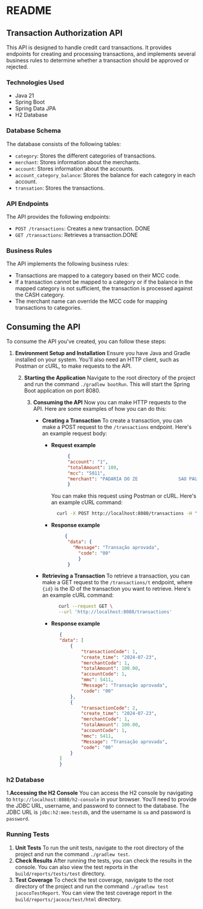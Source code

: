 # README

## Transaction Authorization API

This API is designed to handle credit card transactions. It provides endpoints for creating and processing transactions, and implements several business rules to determine whether a transaction should be approved or rejected.

### Technologies Used

- Java 21
- Spring Boot
- Spring Data JPA
- H2 Database

### Database Schema

The database consists of the following tables:

- `category`: Stores the different categories of transactions.
- `merchant`: Stores information about the merchants.
- `account`: Stores information about the accounts.
- `account_category_balance`: Stores the balance for each category in each account.
- `transation`: Stores the transactions.

### API Endpoints

The API provides the following endpoints:

- `POST /transactions`: Creates a new transaction. DONE
- `GET /transactions`: Retrieves a transaction.DONE

### Business Rules

The API implements the following business rules:

- Transactions are mapped to a category based on their MCC code.
- If a transaction cannot be mapped to a category or if the balance in the mapped category is not sufficient, the transaction is processed against the CASH category.
- The merchant name can override the MCC code for mapping transactions to categories.

## Consuming the API

To consume the API you've created, you can follow these steps:

1. **Environment Setup and Installation**
   Ensure you have Java and Gradle installed on your system. You'll also need an HTTP client, such as Postman or cURL, to make requests to the API.

    2. **Starting the Application**
       Navigate to the root directory of the project and run the command `./gradlew bootRun`. This will start the Spring Boot application on port 8080.

        3. **Consuming the API**
           Now you can make HTTP requests to the API. Here are some examples of how you can do this:

            - **Creating a Transaction**
              To create a transaction, you can make a POST request to the `/transactions` endpoint. Here's an example request body:

                - **Request example**
                  ```json
                        {
                        "account": "1",
                        "totalAmount": 100,
                        "mcc": "5811",
                        "merchant": "PADARIA DO ZE               SAO PAULO BR"
                        }
                  ```
                  You can make this request using Postman or cURL. Here's an example cURL command:
                    ```bash
                      curl -X POST http://localhost:8080/transactions -H "Content-Type: application/json" -d '{"account": "1", "totalAmount": 100, "mcc": "5811", "merchant": "PADARIA DO ZE               SAO PAULO BR"}'
                    ```
                - **Response example**
                  ```json
                       {
                        "data": {
                          "Message": "Transação aprovada",
                            "code": "00"
                            }
                        }
                  ```

            - **Retrieving a Transaction**
              To retrieve a transaction, you can make a GET request to the `/transactions/t` endpoint, where `{id}` is the ID of the transaction you want to retrieve. Here's an example cURL command:
                ```bash
                      curl --request GET \
                      --url 'http://localhost:8080/transactions' 
                ```
                - **Response example**
                  ```json
                     {
                     "data": [
                         {
                             "transactionCode": 1,
                             "create_time": "2024-07-23",
                             "merchantCode": 1,
                             "totalAmount": 100.00,
                             "accountCode": 1,
                             "mmc": 5411,
                             "Message": "Transação aprovada",
                             "code": "00"
                         },
                         {
                             "transactionCode": 2,
                             "create_time": "2024-07-23",
                             "merchantCode": 1,
                             "totalAmount": 100.00,
                             "accountCode": 1,
                             "mmc": 5411,
                             "Message": "Transação aprovada",
                             "code": "00"
                         }
                     ]
                     }
                  ```
### h2 Database
1.**Accessing the H2 Console**
You can access the H2 console by navigating to `http://localhost:8080/h2-console` in your browser. You'll need to provide the JDBC URL, username, and password to connect to the database. The JDBC URL is `jdbc:h2:mem:testdb`, and the username is `sa` and password is `password`.

### Running Tests

1. **Unit Tests**
   To run the unit tests, navigate to the root directory of the project and run the command `./gradlew test`.
2. **Check Results**
   After running the tests, you can check the results in the console. You can also view the test reports in the `build/reports/tests/test` directory.
3. **Test Coverage**
   To check the test coverage, navigate to the root directory of the project and run the command `./gradlew test jacocoTestReport`. You can view the test coverage report in the `build/reports/jacoco/test/html` directory.



